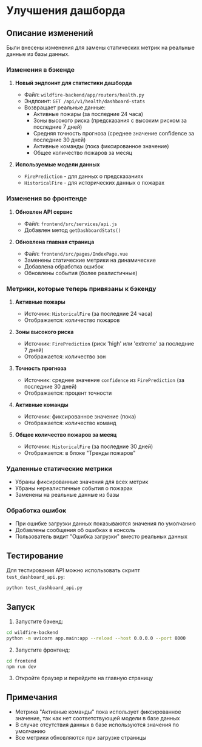 # Улучшения дашборда

## Описание изменений

Были внесены изменения для замены статических метрик на реальные данные из базы данных.

### Изменения в бэкенде

1. **Новый эндпоинт для статистики дашборда**
   - Файл: `wildfire-backend/app/routers/health.py`
   - Эндпоинт: `GET /api/v1/health/dashboard-stats`
   - Возвращает реальные данные:
     - Активные пожары (за последние 24 часа)
     - Зоны высокого риска (предсказания с высоким риском за последние 7 дней)
     - Средняя точность прогноза (среднее значение confidence за последние 30 дней)
     - Активные команды (пока фиксированное значение)
     - Общее количество пожаров за месяц

2. **Используемые модели данных**
   - `FirePrediction` - для данных о предсказаниях
   - `HistoricalFire` - для исторических данных о пожарах

### Изменения во фронтенде

1. **Обновлен API сервис**
   - Файл: `frontend/src/services/api.js`
   - Добавлен метод `getDashboardStats()`

2. **Обновлена главная страница**
   - Файл: `frontend/src/pages/IndexPage.vue`
   - Заменены статические метрики на динамические
   - Добавлена обработка ошибок
   - Обновлены события (более реалистичные)

### Метрики, которые теперь привязаны к бэкенду

1. **Активные пожары**
   - Источник: `HistoricalFire` (за последние 24 часа)
   - Отображается: количество пожаров

2. **Зоны высокого риска**
   - Источник: `FirePrediction` (риск 'high' или 'extreme' за последние 7 дней)
   - Отображается: количество зон

3. **Точность прогноза**
   - Источник: среднее значение `confidence` из `FirePrediction` (за последние 30 дней)
   - Отображается: процент точности

4. **Активные команды**
   - Источник: фиксированное значение (пока)
   - Отображается: количество команд

5. **Общее количество пожаров за месяц**
   - Источник: `HistoricalFire` (за последние 30 дней)
   - Отображается: в блоке "Тренды пожаров"

### Удаленные статические метрики

- Убраны фиксированные значения для всех метрик
- Убраны нереалистичные события о пожарах
- Заменены на реальные данные из базы

### Обработка ошибок

- При ошибке загрузки данных показываются значения по умолчанию
- Добавлены сообщения об ошибках в консоль
- Пользователь видит "Ошибка загрузки" вместо реальных данных

## Тестирование

Для тестирования API можно использовать скрипт `test_dashboard_api.py`:

```bash
python test_dashboard_api.py
```

## Запуск

1. Запустите бэкенд:
```bash
cd wildfire-backend
python -m uvicorn app.main:app --reload --host 0.0.0.0 --port 8000
```

2. Запустите фронтенд:
```bash
cd frontend
npm run dev
```

3. Откройте браузер и перейдите на главную страницу

## Примечания

- Метрика "Активные команды" пока использует фиксированное значение, так как нет соответствующей модели в базе данных
- В случае отсутствия данных в базе используются значения по умолчанию
- Все метрики обновляются при загрузке страницы

